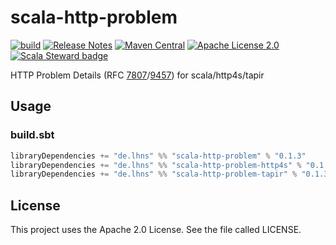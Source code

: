 # scala-http-problem

[![build](https://github.com/lhns/scala-http-problem/actions/workflows/build.yml/badge.svg)](https://github.com/lhns/scala-http-problem/actions/workflows/build.yml)
[![Release Notes](https://img.shields.io/github/release/lhns/scala-http-problem.svg?maxAge=3600)](https://github.com/lhns/scala-http-problem/releases/latest)
[![Maven Central](https://img.shields.io/maven-central/v/de.lhns/scala-http-problem-core_3)](https://search.maven.org/artifact/de.lhns/scala-http-problem-core_3)
[![Apache License 2.0](https://img.shields.io/github/license/lhns/scala-http-problem.svg?maxAge=3600)](https://www.apache.org/licenses/LICENSE-2.0)
[![Scala Steward badge](https://img.shields.io/badge/Scala_Steward-helping-blue.svg?style=flat&logo=data:image/png;base64,iVBORw0KGgoAAAANSUhEUgAAAA4AAAAQCAMAAAARSr4IAAAAVFBMVEUAAACHjojlOy5NWlrKzcYRKjGFjIbp293YycuLa3pYY2LSqql4f3pCUFTgSjNodYRmcXUsPD/NTTbjRS+2jomhgnzNc223cGvZS0HaSD0XLjbaSjElhIr+AAAAAXRSTlMAQObYZgAAAHlJREFUCNdNyosOwyAIhWHAQS1Vt7a77/3fcxxdmv0xwmckutAR1nkm4ggbyEcg/wWmlGLDAA3oL50xi6fk5ffZ3E2E3QfZDCcCN2YtbEWZt+Drc6u6rlqv7Uk0LdKqqr5rk2UCRXOk0vmQKGfc94nOJyQjouF9H/wCc9gECEYfONoAAAAASUVORK5CYII=)](https://scala-steward.org)

HTTP Problem Details (RFC [7807](https://datatracker.ietf.org/doc/html/rfc7807)/[9457](https://datatracker.ietf.org/doc/html/rfc9457)) for scala/http4s/tapir

## Usage

### build.sbt

```sbt
libraryDependencies += "de.lhns" %% "scala-http-problem" % "0.1.3"
libraryDependencies += "de.lhns" %% "scala-http-problem-http4s" % "0.1.3"
libraryDependencies += "de.lhns" %% "scala-http-problem-tapir" % "0.1.3"
```

## License

This project uses the Apache 2.0 License. See the file called LICENSE.
